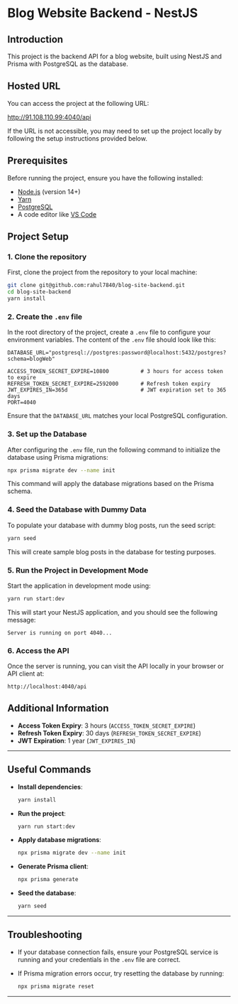 # Blog Website Backend - NestJS

## Introduction
This project is the backend API for a blog website, built using NestJS and Prisma with PostgreSQL as the database.

## Hosted URL
You can access the project at the following URL:

http://91.108.110.99:4040/api

If the URL is not accessible, you may need to set up the project locally by following the setup instructions provided below.

## Prerequisites

Before running the project, ensure you have the following installed:

- [Node.js](https://nodejs.org/) (version 14+)
- [Yarn](https://yarnpkg.com/)
- [PostgreSQL](https://www.postgresql.org/)
- A code editor like [VS Code](https://code.visualstudio.com/)

## Project Setup

### 1. Clone the repository

First, clone the project from the repository to your local machine:

```bash
git clone git@github.com:rahul7840/blog-site-backend.git
cd blog-site-backend
yarn install
```

### 2. Create the `.env` file

In the root directory of the project, create a `.env` file to configure your environment variables. The content of the `.env` file should look like this:

```env
DATABASE_URL="postgresql://postgres:password@localhost:5432/postgres?schema=blogWeb"

ACCESS_TOKEN_SECRET_EXPIRE=10800          # 3 hours for access token to expire
REFRESH_TOKEN_SECRET_EXPIRE=2592000       # Refresh token expiry
JWT_EXPIRES_IN=365d                       # JWT expiration set to 365 days
PORT=4040
```

Ensure that the `DATABASE_URL` matches your local PostgreSQL configuration.

### 3. Set up the Database

After configuring the `.env` file, run the following command to initialize the database using Prisma migrations:

```bash
npx prisma migrate dev --name init
```

This command will apply the database migrations based on the Prisma schema.

### 4. Seed the Database with Dummy Data

To populate your database with dummy blog posts, run the seed script:

```bash
yarn seed
```

This will create sample blog posts in the database for testing purposes.

### 5. Run the Project in Development Mode

Start the application in development mode using:

```bash
yarn run start:dev
```

This will start your NestJS application, and you should see the following message:

```
Server is running on port 4040...
```

### 6. Access the API

Once the server is running, you can visit the API locally in your browser or API client at:

```
http://localhost:4040/api
```

## Additional Information

- **Access Token Expiry**: 3 hours (`ACCESS_TOKEN_SECRET_EXPIRE`)
- **Refresh Token Expiry**: 30 days (`REFRESH_TOKEN_SECRET_EXPIRE`)
- **JWT Expiration**: 1 year (`JWT_EXPIRES_IN`)

---

## Useful Commands

- **Install dependencies**: 
  ```bash
  yarn install
  ```

- **Run the project**: 
  ```bash
  yarn run start:dev
  ```

- **Apply database migrations**: 
  ```bash
  npx prisma migrate dev --name init
  ```

- **Generate Prisma client**: 
  ```bash
  npx prisma generate
  ```

- **Seed the database**: 
  ```bash
  yarn seed
  ```

---

## Troubleshooting

- If your database connection fails, ensure your PostgreSQL service is running and your credentials in the `.env` file are correct.
- If Prisma migration errors occur, try resetting the database by running:

  ```bash
  npx prisma migrate reset
  ```

---

